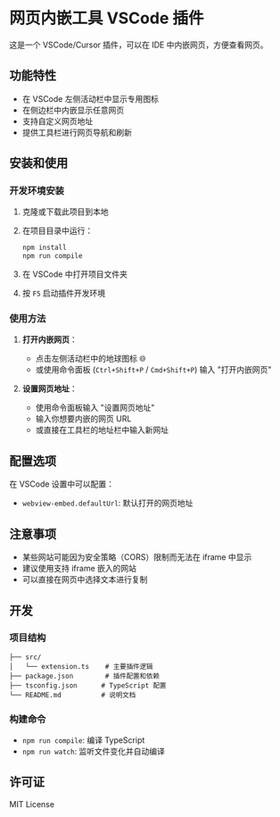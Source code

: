 # 网页内嵌工具 VSCode 插件

这是一个 VSCode/Cursor 插件，可以在 IDE 中内嵌网页，方便查看网页。

## 功能特性

- 在 VSCode 左侧活动栏中显示专用图标
- 在侧边栏中内嵌显示任意网页
- 支持自定义网页地址
- 提供工具栏进行网页导航和刷新

## 安装和使用

### 开发环境安装

1. 克隆或下载此项目到本地
2. 在项目目录中运行：

   ```bash
   npm install
   npm run compile
   ```

3. 在 VSCode 中打开项目文件夹
4. 按 `F5` 启动插件开发环境

### 使用方法

1. **打开内嵌网页**：

   - 点击左侧活动栏中的地球图标 🌐
   - 或使用命令面板 (`Ctrl+Shift+P` / `Cmd+Shift+P`) 输入 "打开内嵌网页"

2. **设置网页地址**：

   - 使用命令面板输入 "设置网页地址"
   - 输入你想要内嵌的网页 URL
   - 或直接在工具栏的地址栏中输入新网址

## 配置选项

在 VSCode 设置中可以配置：

- `webview-embed.defaultUrl`: 默认打开的网页地址

## 注意事项

- 某些网站可能因为安全策略（CORS）限制而无法在 iframe 中显示
- 建议使用支持 iframe 嵌入的网站
- 可以直接在网页中选择文本进行复制

## 开发

### 项目结构

```
├── src/
│   └── extension.ts    # 主要插件逻辑
├── package.json        # 插件配置和依赖
├── tsconfig.json      # TypeScript 配置
└── README.md          # 说明文档
```

### 构建命令

- `npm run compile`: 编译 TypeScript
- `npm run watch`: 监听文件变化并自动编译

## 许可证

MIT License
